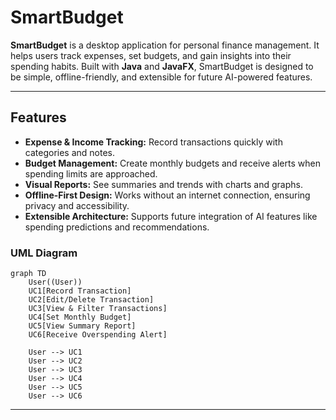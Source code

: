 # SmartBudget

**SmartBudget** is a desktop application for personal finance management. It helps users track expenses, set budgets, and gain insights into their spending habits. Built with **Java** and **JavaFX**, SmartBudget is designed to be simple, offline-friendly, and extensible for future AI-powered features.

---

## Features

- **Expense & Income Tracking:** Record transactions quickly with categories and notes.  
- **Budget Management:** Create monthly budgets and receive alerts when spending limits are approached.  
- **Visual Reports:** See summaries and trends with charts and graphs.  
- **Offline-First Design:** Works without an internet connection, ensuring privacy and accessibility.  
- **Extensible Architecture:** Supports future integration of AI features like spending predictions and recommendations.

### UML Diagram
```mermaid
graph TD
    User((User))
    UC1[Record Transaction]
    UC2[Edit/Delete Transaction]
    UC3[View & Filter Transactions]
    UC4[Set Monthly Budget]
    UC5[View Summary Report]
    UC6[Receive Overspending Alert]

    User --> UC1
    User --> UC2
    User --> UC3
    User --> UC4
    User --> UC5
    User --> UC6
```

---
